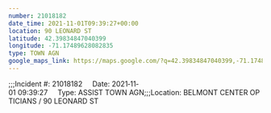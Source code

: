 ```yaml
---
number: 21018182
date_time: 2021-11-01T09:39:27+00:00
location: 90 LEONARD ST
latitude: 42.39834847040399
longitude: -71.17489628082835
type: TOWN AGN
google_maps_link: https://maps.google.com/?q=42.39834847040399,-71.17489628082835
---
```


;;;Incident #: 21018182     Date: 2021‐11‐01 09:39:27     Type: ASSIST TOWN AGN;;;Location: BELMONT CENTER OPTICIANS / 90 LEONARD ST
